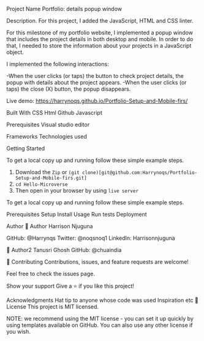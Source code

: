 Project Name
Portfolio: details popup window

Description.
For this project, I added the JavaScript, HTML and CSS linter.

For this milestone of my portfolio website, I implemented a popup window that includes the project details in both desktop and mobile. In order to do that, I needed to store the information about your projects in a JavaScript object.

I implemented the following interactions:

-When the user clicks (or taps) the button to check project details, the popup with details about the project appears.
-When the user clicks (or taps) the close (X) button, the popup disappears.

Live demo: https://harrynoqs.github.io/Portfolio-Setup-and-Mobile-firs/

Built With
CSS
Html
Github
Javascript

Prerequisites
Visual studio editor

Frameworks
Technologies used

Getting Started

To get a local copy up and running follow these simple example steps.
1. Download the `Zip` or `(git clone)[git@github.com:Harrynoqs/Portfolio-Setup-and-Mobile-firs.git]`
2. `cd Hello-Microverse`
3. Then open in your browser by using `live server`

To get a local copy up and running follow these simple example steps.

Prerequisites
Setup
Install
Usage
Run tests
Deployment

Author
👤 Author Harrison Njuguna 

GitHub: @Harrynqs 
Twitter: @noqsnoq1 
LinkedIn: Harrisonnjuguna

👤 Author2
Tanusri Ghosh
GitHub: @chuaindia

🤝 Contributing
Contributions, issues, and feature requests are welcome!

Feel free to check the issues page.

Show your support
Give a ⭐️ if you like this project!

Acknowledgments
Hat tip to anyone whose code was used
Inspiration
etc
📝 License
This project is MIT licensed.

NOTE: we recommend using the MIT license - you can set it up quickly by using templates available on GitHub. You can also use any other license if you wish.

